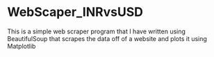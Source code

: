 # WebScaper_INRvsUSD
This is a simple web scraper program that I have written using BeautifulSoup that scrapes the data off of a website and plots it using Matplotlib
